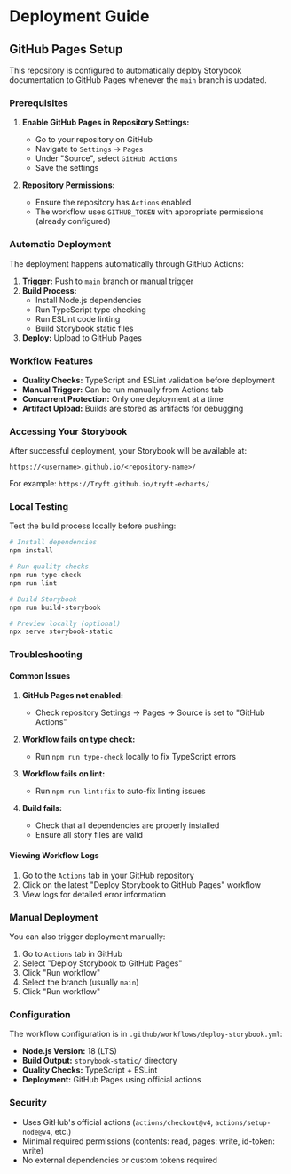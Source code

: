# Deployment Guide

## GitHub Pages Setup

This repository is configured to automatically deploy Storybook documentation to GitHub Pages whenever the `main` branch is updated.

### Prerequisites

1. **Enable GitHub Pages in Repository Settings:**

   - Go to your repository on GitHub
   - Navigate to `Settings` → `Pages`
   - Under "Source", select `GitHub Actions`
   - Save the settings

2. **Repository Permissions:**
   - Ensure the repository has `Actions` enabled
   - The workflow uses `GITHUB_TOKEN` with appropriate permissions (already configured)

### Automatic Deployment

The deployment happens automatically through GitHub Actions:

1. **Trigger:** Push to `main` branch or manual trigger
2. **Build Process:**
   - Install Node.js dependencies
   - Run TypeScript type checking
   - Run ESLint code linting
   - Build Storybook static files
3. **Deploy:** Upload to GitHub Pages

### Workflow Features

- **Quality Checks:** TypeScript and ESLint validation before deployment
- **Manual Trigger:** Can be run manually from Actions tab
- **Concurrent Protection:** Only one deployment at a time
- **Artifact Upload:** Builds are stored as artifacts for debugging

### Accessing Your Storybook

After successful deployment, your Storybook will be available at:

```
https://<username>.github.io/<repository-name>/
```

For example: `https://Tryft.github.io/tryft-echarts/`

### Local Testing

Test the build process locally before pushing:

```bash
# Install dependencies
npm install

# Run quality checks
npm run type-check
npm run lint

# Build Storybook
npm run build-storybook

# Preview locally (optional)
npx serve storybook-static
```

### Troubleshooting

#### Common Issues

1. **GitHub Pages not enabled:**

   - Check repository Settings → Pages → Source is set to "GitHub Actions"

2. **Workflow fails on type check:**

   - Run `npm run type-check` locally to fix TypeScript errors

3. **Workflow fails on lint:**

   - Run `npm run lint:fix` to auto-fix linting issues

4. **Build fails:**
   - Check that all dependencies are properly installed
   - Ensure all story files are valid

#### Viewing Workflow Logs

1. Go to the `Actions` tab in your GitHub repository
2. Click on the latest "Deploy Storybook to GitHub Pages" workflow
3. View logs for detailed error information

### Manual Deployment

You can also trigger deployment manually:

1. Go to `Actions` tab in GitHub
2. Select "Deploy Storybook to GitHub Pages"
3. Click "Run workflow"
4. Select the branch (usually `main`)
5. Click "Run workflow"

### Configuration

The workflow configuration is in `.github/workflows/deploy-storybook.yml`:

- **Node.js Version:** 18 (LTS)
- **Build Output:** `storybook-static/` directory
- **Quality Checks:** TypeScript + ESLint
- **Deployment:** GitHub Pages using official actions

### Security

- Uses GitHub's official actions (`actions/checkout@v4`, `actions/setup-node@v4`, etc.)
- Minimal required permissions (contents: read, pages: write, id-token: write)
- No external dependencies or custom tokens required
